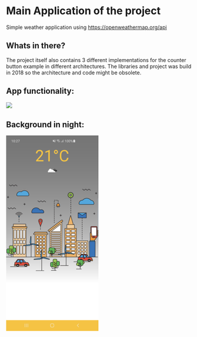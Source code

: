 # Main Application of the project

Simple weather application using https://openweathermap.org/api

## Whats in there?

The project itself also contains 3 different implementations for the counter button example in different architectures. The libraries and project was build in 2018 so the
architecture and code might be obsolete.

## App functionality:

![](images/weather_app.gif)

## Background in night:

![](images/night_background.png)